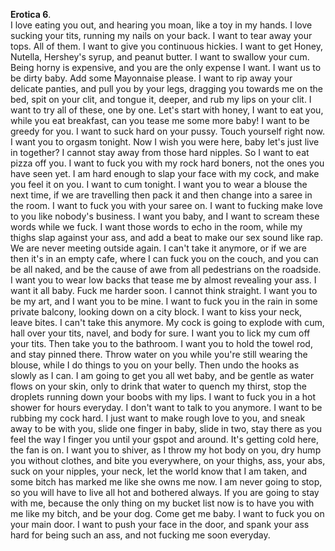 **Erotica 6**.  
I love eating you out, and hearing you moan, like a toy in my hands. I love sucking your tits, running my nails on your back. I want to tear away your tops. All of them. I want to give you continuous hickies. I want to get Honey, Nutella, Hershey's syrup, and peanut butter. I want to swallow your cum. Being horny is expensive, and you are the only expense I want. I want us to be dirty baby. Add some Mayonnaise please.
I want to rip away your delicate panties, and pull you by your legs, dragging you towards me on the bed, spit on your clit, and tongue it, deeper, and rub my lips on your clit. I want to try all of these, one by one. Let's start with honey, I want to eat you, while you eat breakfast, can you tease me some more baby! I want to be greedy for you. I want to suck hard on your pussy. Touch yourself right now. I want you to orgasm tonight. Now I wish you were here, baby let's just live in together? I cannot stay away from those hard nipples. So I want to eat pizza off you.
I want to fuck you with my rock hard boners, not the ones you have seen yet. I am hard enough to slap your face with my cock, and make you feel it on you. I want to cum tonight. I want you to wear a blouse the next time, if we are travelling then pack it and then change into a saree in the room. I want to fuck you with your saree on. I want to fucking make love to you like nobody's business. I want you baby, and I want to scream these words while we fuck. I want those words to echo in the room, while my thighs slap against your ass, and add a beat to make our sex sound like rap. We are never meeting outside again.
I can't take it anymore, or if we are then it's in an empty cafe, where I can fuck you on the couch, and you can be all naked, and be the cause of awe from all pedestrians on the roadside. I want you to wear low backs that tease me by almost revealing your ass. I want it all baby. Fuck me harder soon. I cannot think straight. I want you to be my art, and I want you to be mine. I want to fuck you in the rain in some private balcony, looking down on a city block. I want to kiss your neck, leave bites. I can't take this anymore. My cock is going to explode with cum, hall over your tits, navel, and body for sure. 
I want you to lick my cum off your tits. Then take you to the bathroom. I want you to hold the towel rod, and stay pinned there. Throw water on you while you're still wearing the blouse, while I do things to you on your belly. Then undo the hooks as slowly as I can. I am going to get you all wet baby, and be gentle as water flows on your skin, only to drink that water to quench my thirst, stop the droplets running down your boobs with my lips. I want to fuck you in a hot shower for hours everyday. I don't want to talk to you anymore. I want to be rubbing my cock hard. I just want to make rough love to you, and sneak away to be with you, slide one finger in baby, slide in two, stay there as you feel the way I finger you until your gspot and around.
It's getting cold here, the fan is on. I want you to shiver, as I throw my hot body on you, dry hump you without clothes, and bite you everywhere, on your thighs, ass, your abs, suck on your nipples, your neck, let the world know that I am taken, and some bitch has marked me like she owns me now. I am never going to stop, so you will have to live all hot and bothered always. If you are going to stay with me, because the only thing on my bucket list now is to have you with me like my bitch, and be your dog. Come get me baby. I want to fuck you on your main door. I want to push your face in the door, and spank your ass hard for being such an ass, and not fucking me soon everyday.
